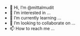 - 👋 Hi, I’m @mittalmudit
- 👀 I’m interested in ...
- 🌱 I’m currently learning ...
- 💞️ I’m looking to collaborate on ...
- 📫 How to reach me ...

<!---
mittalmudit/mittalmudit is a ✨ special ✨ repository because its `README.md` (this file) appears on your GitHub profile.
You can click the Preview link to take a look at your changes.
--->
